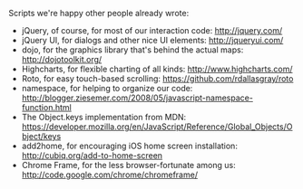 Scripts we're happy other people already wrote:

* jQuery, of course, for most of our interaction code: http://jquery.com/
* jQuery UI, for dialogs and other nice UI elements: http://jqueryui.com/
* dojo, for the graphics library that's behind the actual maps: http://dojotoolkit.org/
* Highcharts, for flexible charting of all kinds: http://www.highcharts.com/
* Roto, for easy touch-based scrolling: https://github.com/rdallasgray/roto
* namespace, for helping to organize our code: http://blogger.ziesemer.com/2008/05/javascript-namespace-function.html
* The Object.keys implementation from MDN: https://developer.mozilla.org/en/JavaScript/Reference/Global_Objects/Object/keys
* add2home, for encouraging iOS home screen installation: http://cubiq.org/add-to-home-screen
* Chrome Frame, for the less browser-fortunate among us: http://code.google.com/chrome/chromeframe/
